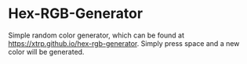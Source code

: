 # Hex-RGB-Generator
Simple random color generator, which can be found at https://xtrp.github.io/hex-rgb-generator.
Simply press space and a new color will be generated.
